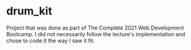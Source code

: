 # drum_kit
Project that was done as part of The Complete 2021 Web Development Bootcamp. I did not necessarily follow the lecture's implementation and chose to code it the way I saw it fit. 
